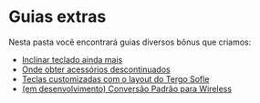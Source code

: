 # Guias extras

Nesta pasta você encontrará guias diversos bônus que criamos:

- [Inclinar teclado ainda mais](./INCLINAR_TECLADO_AINDA_MAIS.md)
- [Onde obter acessórios descontinuados](./ONDE_OBTER_ACESSORIOS_DESCONTINUADOS.md)
- [Teclas customizadas com o layout do Tergo Sofle](./TECLAS_CUSTOMIZADAS.md)
- [(em desenvolvimento) Conversão Padrão para Wireless](./CONVERSAO_PADRAO_PARA_WIRELESS.md)
